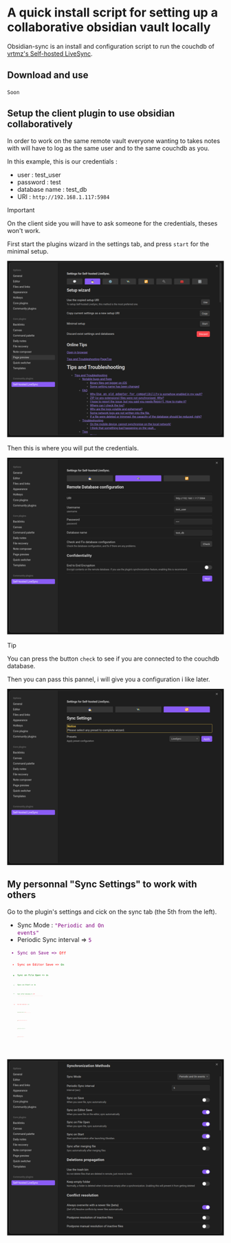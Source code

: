 # A quick install script for setting up a collaborative obsidian vault locally

Obsidian-sync is an install and configuration script to run the couchdb of [vrtmz's Self-hosted LiveSync](https://github.com/vrtmrz/obsidian-livesync/).

## Download and use

`Soon`

## Setup the client plugin to use obsidian collaboratively

In order to work on the same remote vault everyone wanting to takes notes with will have to log as the same user and to the same couchdb as you.

In this example, this is our credentials :

- user : test_user
- password : test
- database name : test_db
- URI : `http://192.168.1.117:5984`

> [!IMPORTANT]
> On the client side you will have to ask someone for the credentials, theses won't work.

First start the plugins wizard in the settings tab, and press `start` for the minimal setup.

![The settings tab](./imgs/wizard_launch.png)

Then this is where you will put the credentials.

![Connection to the database](./imgs/wizard_credentials.png)

> [!TIP]
> You can press the button `check` to see if you are connected to the couchdb database.

Then you can pass this pannel, i will give you a configuration i like later.

![Sync setup](./imgs/wizard_sync.png)

## My personnal "Sync Settings" to work with others


Go to the plugin's settings and cick on the sync tab (the 5th from the left).

- Sync Mode : <code style="color: purple;">"Periodic and On events"</code>
- Periodic Sync interval => <code style="color: purple;">5<code/>
- Sync on Save => <code style="color: red;">Off<code/>
- Sync on Editor Save => <code style="color: green;">On<code/>
- Sync on File Open => <code style="color: green;">On<code/>
- Sync on Start => <code style="color: green;">On<code/>
- Sync after merging => <code style="color: red;">Off<code/>
`----------------------------------------------------------`
- Use the trash bin => <code style="color: green;">On<code/>
- Keep empty folder => <code style="color: red;">Off<code/>
`----------------------------------------------------------`
- Always overwrite with a newer file => <code style="color: green;">On<code/>
- Postpone resolution of inactive files => <code style="color: red;">Off<code/>
- Postpone manual resolution of inactive files => <code style="color: red;">Off<code/>



![My sync settings](./imgs/config_sync.png)


